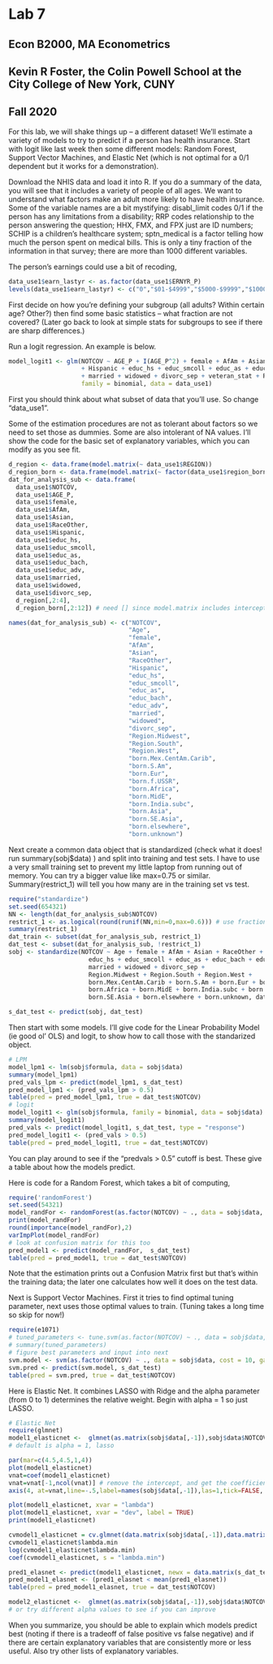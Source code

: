 Lab 7
================

## Econ B2000, MA Econometrics

## Kevin R Foster, the Colin Powell School at the City College of New York, CUNY

## Fall 2020

For this lab, we will shake things up – a different dataset\! We’ll
estimate a variety of models to try to predict if a person has health
insurance. Start with logit like last week then some different models:
Random Forest, Support Vector Machines, and Elastic Net (which is not
optimal for a 0/1 dependent but it works for a demonstration).

Download the NHIS data and load it into R. If you do a summary of the
data, you will see that it includes a variety of people of all ages. We
want to understand what factors make an adult more likely to have health
insurance. Some of the variable names are a bit mystifying:
disabl\_limit codes 0/1 if the person has any limitations from a
disability; RRP codes relationship to the person answering the question;
HHX, FMX, and FPX just are ID numbers; SCHIP is a children’s healthcare
system; sptn\_medical is a factor telling how much the person spent on
medical bills. This is only a tiny fraction of the information in that
survey; there are more than 1000 different variables.

The person’s earnings could use a bit of recoding,

``` r
data_use1$earn_lastyr <- as.factor(data_use1$ERNYR_P)
levels(data_use1$earn_lastyr) <- c("0","$01-$4999","$5000-$9999","$10000-$14999","$15000-$19999","$20000-$24999","$25000-$34999","$35000-$44999","$45000-$54999","$55000-$64999","$65000-$74999","$75000 and over",NA,NA,NA)
```

First decide on how you’re defining your subgroup (all adults? Within
certain age? Other?) then find some basic statistics – what fraction are
not covered? (Later go back to look at simple stats for subgroups to see
if there are sharp differences.)

Run a logit regression. An example is below.

``` r
model_logit1 <- glm(NOTCOV ~ AGE_P + I(AGE_P^2) + female + AfAm + Asian + RaceOther  
                    + Hispanic + educ_hs + educ_smcoll + educ_as + educ_bach + educ_adv 
                    + married + widowed + divorc_sep + veteran_stat + REGION + region_born,
                    family = binomial, data = data_use1)
```

First you should think about what subset of data that you’ll use. So
change “data\_use1”.

Some of the estimation procedures are not as tolerant about factors so
we need to set those as dummies. Some are also intolerant of NA values.
I’ll show the code for the basic set of explanatory variables, which you
can modify as you see fit.

``` r
d_region <- data.frame(model.matrix(~ data_use1$REGION))
d_region_born <- data.frame(model.matrix(~ factor(data_use1$region_born)))  # snips any with zero in the subgroup
dat_for_analysis_sub <- data.frame(
  data_use1$NOTCOV,
  data_use1$AGE_P,
  data_use1$female,
  data_use1$AfAm,
  data_use1$Asian,
  data_use1$RaceOther,
  data_use1$Hispanic,
  data_use1$educ_hs,
  data_use1$educ_smcoll,
  data_use1$educ_as,
  data_use1$educ_bach,
  data_use1$educ_adv,
  data_use1$married,
  data_use1$widowed,
  data_use1$divorc_sep,
  d_region[,2:4],
  d_region_born[,2:12]) # need [] since model.matrix includes intercept term

names(dat_for_analysis_sub) <- c("NOTCOV",
                                 "Age",
                                 "female",
                                 "AfAm",
                                 "Asian",
                                 "RaceOther",
                                 "Hispanic",
                                 "educ_hs",
                                 "educ_smcoll",
                                 "educ_as",
                                 "educ_bach",
                                 "educ_adv",
                                 "married",
                                 "widowed",
                                 "divorc_sep",
                                 "Region.Midwest",
                                 "Region.South",
                                 "Region.West",
                                 "born.Mex.CentAm.Carib",
                                 "born.S.Am",
                                 "born.Eur",
                                 "born.f.USSR",
                                 "born.Africa",
                                 "born.MidE",
                                 "born.India.subc",
                                 "born.Asia",
                                 "born.SE.Asia",
                                 "born.elsewhere",
                                 "born.unknown")
```

Next create a common data object that is standardized (check what it
does\! run summary(sobj$data) ) and split into training and test sets. I
have to use a very small training set to prevent my little laptop from
running out of memory. You can try a bigger value like max=0.75 or
similar. Summary(restrict\_1) will tell you how many are in the training
set vs test.

``` r
require("standardize")
set.seed(654321)
NN <- length(dat_for_analysis_sub$NOTCOV)
restrict_1 <- as.logical(round(runif(NN,min=0,max=0.6))) # use fraction as training data
summary(restrict_1)
dat_train <- subset(dat_for_analysis_sub, restrict_1)
dat_test <- subset(dat_for_analysis_sub, !restrict_1)
sobj <- standardize(NOTCOV ~ Age + female + AfAm + Asian + RaceOther + Hispanic + 
                      educ_hs + educ_smcoll + educ_as + educ_bach + educ_adv + 
                      married + widowed + divorc_sep + 
                      Region.Midwest + Region.South + Region.West + 
                      born.Mex.CentAm.Carib + born.S.Am + born.Eur + born.f.USSR + 
                      born.Africa + born.MidE + born.India.subc + born.Asia + 
                      born.SE.Asia + born.elsewhere + born.unknown, dat_train, family = binomial)

s_dat_test <- predict(sobj, dat_test)
```

Then start with some models. I’ll give code for the Linear Probability
Model (ie good ol’ OLS) and logit, to show how to call those with the
standarized object.

``` r
# LPM
model_lpm1 <- lm(sobj$formula, data = sobj$data)
summary(model_lpm1)
pred_vals_lpm <- predict(model_lpm1, s_dat_test)
pred_model_lpm1 <- (pred_vals_lpm > 0.5)
table(pred = pred_model_lpm1, true = dat_test$NOTCOV)
# logit 
model_logit1 <- glm(sobj$formula, family = binomial, data = sobj$data)
summary(model_logit1)
pred_vals <- predict(model_logit1, s_dat_test, type = "response")
pred_model_logit1 <- (pred_vals > 0.5)
table(pred = pred_model_logit1, true = dat_test$NOTCOV)
```

You can play around to see if the “predvals \> 0.5” cutoff is best.
These give a table about how the models predict.

Here is code for a Random Forest, which takes a bit of computing,

``` r
require('randomForest')
set.seed(54321)
model_randFor <- randomForest(as.factor(NOTCOV) ~ ., data = sobj$data, importance=TRUE, proximity=TRUE)
print(model_randFor)
round(importance(model_randFor),2)
varImpPlot(model_randFor)
# look at confusion matrix for this too
pred_model1 <- predict(model_randFor,  s_dat_test)
table(pred = pred_model1, true = dat_test$NOTCOV)
```

Note that the estimation prints out a Confusion Matrix first but that’s
within the training data; the later one calculates how well it does on
the test data.

Next is Support Vector Machines. First it tries to find optimal tuning
parameter, next uses those optimal values to train. (Tuning takes a long
time so skip for now\!)

``` r
require(e1071)
# tuned_parameters <- tune.svm(as.factor(NOTCOV) ~ ., data = sobj$data, gamma = 10^(-3:0), cost = 10^(-2:1)) 
# summary(tuned_parameters)
# figure best parameters and input into next
svm.model <- svm(as.factor(NOTCOV) ~ ., data = sobj$data, cost = 10, gamma = 0.1)
svm.pred <- predict(svm.model, s_dat_test)
table(pred = svm.pred, true = dat_test$NOTCOV)
```

Here is Elastic Net. It combines LASSO with Ridge and the alpha
parameter (from 0 to 1) determines the relative weight. Begin with alpha
= 1 so just LASSO.

``` r
# Elastic Net
require(glmnet)
model1_elasticnet <-  glmnet(as.matrix(sobj$data[,-1]),sobj$data$NOTCOV) 
# default is alpha = 1, lasso

par(mar=c(4.5,4.5,1,4))
plot(model1_elasticnet)
vnat=coef(model1_elasticnet)
vnat=vnat[-1,ncol(vnat)] # remove the intercept, and get the coefficients at the end of the path
axis(4, at=vnat,line=-.5,label=names(sobj$data[,-1]),las=1,tick=FALSE, cex.axis=0.5) 

plot(model1_elasticnet, xvar = "lambda")
plot(model1_elasticnet, xvar = "dev", label = TRUE)
print(model1_elasticnet)

cvmodel1_elasticnet = cv.glmnet(data.matrix(sobj$data[,-1]),data.matrix(sobj$data$NOTCOV)) 
cvmodel1_elasticnet$lambda.min
log(cvmodel1_elasticnet$lambda.min)
coef(cvmodel1_elasticnet, s = "lambda.min")

pred1_elasnet <- predict(model1_elasticnet, newx = data.matrix(s_dat_test), s = cvmodel1_elasticnet$lambda.min)
pred_model1_elasnet <- (pred1_elasnet < mean(pred1_elasnet)) 
table(pred = pred_model1_elasnet, true = dat_test$NOTCOV)

model2_elasticnet <-  glmnet(as.matrix(sobj$data[,-1]),sobj$data$NOTCOV, alpha = 0) 
# or try different alpha values to see if you can improve
```

When you summarize, you should be able to explain which models predict
best (noting if there is a tradeoff of false positive vs false negative)
and if there are certain explanatory variables that are consistently
more or less useful. Also try other lists of explanatory variables.
